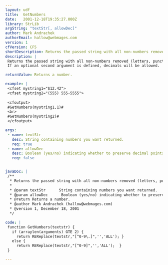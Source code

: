 ```yaml
---
layout: udf
title:  GetNumbers
date:   2001-12-18T19:35:27.000Z
library: StrLib
argString: "textStr[, allowDec]"
author: Mark Andrachek
authorEmail: hallow@webmages.com
version: 1
cfVersion: CF5
shortDescription: Returns the passed string with all non-numbers removed (letters, punctuation, whitespace, etc.).
description: |
 Returns the passed string with all non-numbers removed (letters, punctuation, whitespace, etc.).
 If an optional second argument is defined, decimals will be allowed.  Otherwise, only digits 0-9 are returned.

returnValue: Returns a number.

example: |
 <cfset mystring1="$12.42">
 <cfset mystring2="(555) 555-5555">
 
 <cfoutput>
 #GetNumbers(mystring1,1)#
 <br>
 #GetNumbers(mystring2)#
 </cfoutput>

args:
 - name: textStr
   desc: String containing numbers you want returned.
   req: true
 - name: allowDec
   desc: Boolean (yes/no) indicating whether to preserve decimal points.  Default is No.
   req: false


javaDoc: |
 /**
  * Returns the passed string with all non-numbers removed (letters, punctuation, whitespace, etc.).
  * 
  * @param textStr      String containing numbers you want returned. 
  * @param allowDec      Boolean (yes/no) indicating whether to preserve decimal points.  Default is No. 
  * @return Returns a number. 
  * @author Mark Andrachek (hallow@webmages.com) 
  * @version 1, December 18, 2001 
  */

code: |
 function GetNumbers(textstr) {
   if (arraylen(arguments) GTE 2) { 
     return REReplace(textstr,"[^0-9\.]",'','ALL'); }
   else { 
     return REReplace(textstr,"[^0-9]",'','ALL');  }
 }

---
```


